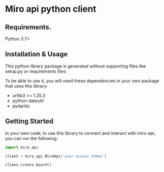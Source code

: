 # Miro api python client

## Requirements.

Python 3.7+

## Installation & Usage

This python library package is generated without supporting files like setup.py or requirements files

To be able to use it, you will need these dependencies in your own package that uses this library:

- urllib3 >= 1.25.3
- python-dateutil
- pydantic

## Getting Started

In your own code, to use this library to connect and interact with miro-api, you can run the following:

```python
import miro_api

client = miro_api.MiroApi('your access token')

client.create_board()
```
